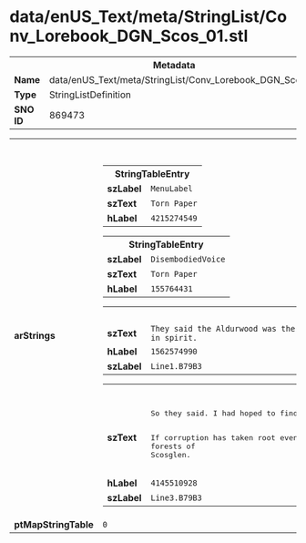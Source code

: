 <h1>data/enUS_Text/meta/StringList/Conv_Lorebook_DGN_Scos_01.stl</h1><table><tr><th colspan="100%">Metadata</th></tr><tr><td><b>Name</b></td><td>data/enUS_Text/meta/StringList/Conv_Lorebook_DGN_Scos_01.stl</td></tr><tr><td><b>Type</b></td><td>StringListDefinition</td></tr><tr><td><b>SNO ID</b></td><td>869473</td></tr></table>

<table><tr><th colspan="100%">Fields</th></tr><tr><td><b>arStrings</b></td><td><table><tr><th colspan="100%">StringTableEntry</th></tr><tr><td><b>szLabel</b></td><td><code>MenuLabel</code></td></tr><tr><td><b>szText</b></td><td><code>Torn Paper</code></td></tr><tr><td><b>hLabel</b></td><td><code>4215274549</code></td></tr></table>


<table><tr><th colspan="100%">StringTableEntry</th></tr><tr><td><b>szLabel</b></td><td><code>DisembodiedVoice</code></td></tr><tr><td><b>szText</b></td><td><code>Torn Paper</code></td></tr><tr><td><b>hLabel</b></td><td><code>155764431</code></td></tr></table>


<table><tr><th colspan="100%">StringTableEntry</th></tr><tr><td><b>szText</b></td><td><code>They said the Aldurwood was the last patch of old growth in Scosglen that was free from corruption. They said Aldur himself, though he is gone from the flesh, watches over the forest in spirit.</code></td></tr><tr><td><b>hLabel</b></td><td><code>1562574990</code></td></tr><tr><td><b>szLabel</b></td><td><code>Line1.B79B3</code></td></tr></table>


<table><tr><th colspan="100%">StringTableEntry</th></tr><tr><td><b>szText</b></td><td><pre>So they said. I had hoped to find the secret that preserved the health of these woods. Imagine my despair when the trees themselves chased me out amidst the howling of some half-human beast. 
 
If corruption has taken root even here, then all hope is lost for the forests of Scosglen.</pre></td></tr><tr><td><b>hLabel</b></td><td><code>4145510928</code></td></tr><tr><td><b>szLabel</b></td><td><code>Line3.B79B3</code></td></tr></table>


</td></tr><tr><td><b>ptMapStringTable</b></td><td><code>0</code></td></tr></table>

